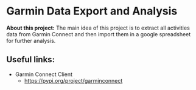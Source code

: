 # Garmin Data Export and Analysis
**About this project:** The main idea of this project is to extract all activities data from Garmin Connect and then import them in a google spreadsheet for further analysis.

## Useful links:
* Garmin Connect Client  
  * https://pypi.org/project/garminconnect
  

